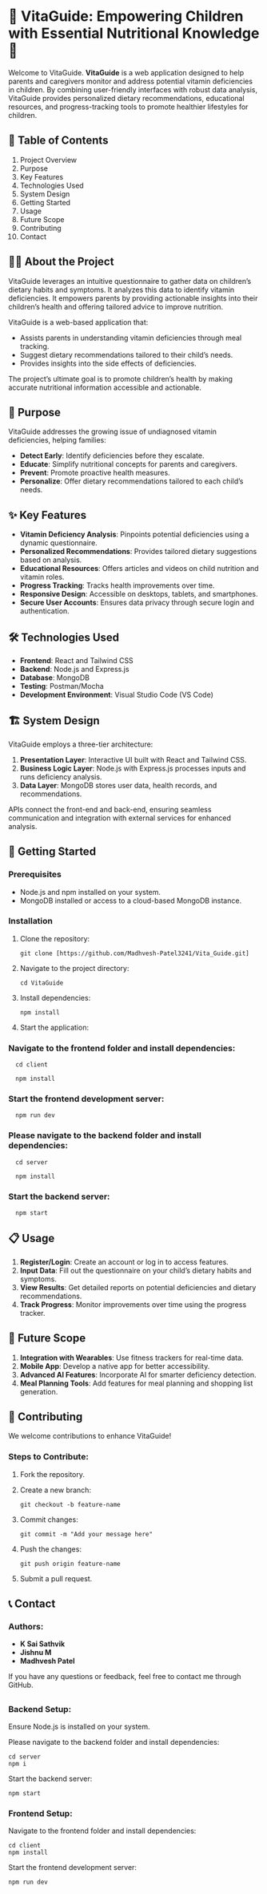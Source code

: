 # 🌟 VitaGuide: Empowering Children with Essential Nutritional Knowledge 🌟

Welcome to VitaGuide.  **VitaGuide** is a web application designed to help parents and caregivers monitor and address potential vitamin deficiencies in children. By combining user-friendly interfaces with robust data analysis, VitaGuide provides personalized dietary recommendations, educational resources, and progress-tracking tools to promote healthier lifestyles for children.

## 📖 Table of Contents
 1. Project Overview
 2. Purpose
 3. Key Features
 4. Technologies Used
 5. System Design
 6. Getting Started
 7. Usage
 8. Future Scope
 9. Contributing
 10. Contact

## 🧑‍💻 About the Project

VitaGuide leverages an intuitive questionnaire to gather data on children’s dietary habits and symptoms. It analyzes this data to identify vitamin deficiencies. It empowers parents by providing actionable insights into their children’s health and offering tailored advice to improve nutrition.

VitaGuide is a web-based application that:

 - Assists parents in understanding vitamin deficiencies through meal tracking.
 - Suggest dietary recommendations tailored to their child’s needs.
 - Provides insights into the side effects of deficiencies.

The project’s ultimate goal is to promote children’s health by making accurate nutritional information accessible and actionable.

## 🎯 Purpose

VitaGuide addresses the growing issue of undiagnosed vitamin deficiencies, helping families:

 - **Detect Early**: Identify deficiencies before they escalate.
 - **Educate**: Simplify nutritional concepts for parents and caregivers.
 - **Prevent**: Promote proactive health measures.
 - **Personalize**: Offer dietary recommendations tailored to each child’s needs.


## ✨ Key Features

 - **Vitamin Deficiency Analysis**: Pinpoints potential deficiencies using a dynamic questionnaire.
 - **Personalized Recommendations**: Provides tailored dietary suggestions based on analysis.
 - **Educational Resources**: Offers articles and videos on child nutrition and vitamin roles.
 - **Progress Tracking**: Tracks health improvements over time.
 - **Responsive Design**: Accessible on desktops, tablets, and smartphones.
 - **Secure User Accounts**: Ensures data privacy through secure login and authentication.

## 🛠️ Technologies Used

 - **Frontend**: React and Tailwind CSS
 - **Backend**: Node.js and Express.js
 - **Database**: MongoDB
 - **Testing**: Postman/Mocha
 - **Development Environment**: Visual Studio Code (VS Code)

## 🏗️ System Design

VitaGuide employs a three-tier architecture:

 1. **Presentation Layer**: Interactive UI built with React and Tailwind CSS.
 2. **Business Logic Layer**: Node.js with Express.js processes inputs and runs deficiency analysis.
 3. **Data Layer**: MongoDB stores user data, health records, and recommendations.

APIs connect the front-end and back-end, ensuring seamless communication and integration with external services for enhanced analysis.

## 🚀 Getting Started

### Prerequisites

 - Node.js and npm installed on your system.
 - MongoDB installed or access to a cloud-based MongoDB instance.

### Installation

 1. Clone the repository:

        git clone [https://github.com/Madhvesh-Patel3241/Vita_Guide.git]
    
 2. Navigate to the project directory:

        cd VitaGuide
    
 3. Install dependencies:

        npm install

 4. Start the application:
    
### Navigate to the frontend folder and install dependencies: 
      cd client
     
      npm install
     
### Start the frontend development server: 
      npm run dev 

### Please navigate to the backend folder and install dependencies: 
      cd server
      
      npm install
      
### Start the backend server: 
      npm start

## 📋 Usage

 1. **Register/Login**: Create an account or log in to access features.
 2. **Input Data**: Fill out the questionnaire on your child’s dietary habits and symptoms.
 3. **View Results**: Get detailed reports on potential deficiencies and dietary recommendations.
 4. **Track Progress**: Monitor improvements over time using the progress tracker.

## 🔮 Future Scope

 1. **Integration with Wearables**: Use fitness trackers for real-time data.
 2. **Mobile App**: Develop a native app for better accessibility.
 3. **Advanced AI Features**: Incorporate AI for smarter deficiency detection.
 4. **Meal Planning Tools**: Add features for meal planning and shopping list generation.

## 🤝 Contributing

We welcome contributions to enhance VitaGuide!

### Steps to Contribute:

 1. Fork the repository.
    
 2. Create a new branch:

        git checkout -b feature-name
    
 3. Commit changes:

        git commit -m "Add your message here"
    
 4. Push the changes:

        git push origin feature-name
    
 5. Submit a pull request.

## 📞 Contact

### Authors:

  - **K Sai Sathvik**
  - **Jishnu M**
  - **Madhvesh Patel**
  
 <!-- Institution: Amrita Vishwa Vidyapeetham, Coimbatore
 
 Course: Full Stack Development (24CS635) -->

If you have any questions or feedback, feel free to contact me through GitHub.

## 
### Backend Setup:

Ensure Node.js is installed on your system.

Please navigate to the backend folder and install dependencies: 

    cd server 
    npm i
    
Start the backend server: 

    npm start

### Frontend Setup:

Navigate to the frontend folder and install dependencies: 

    cd client
    npm install
    
Start the frontend development server: 

    npm run dev 
